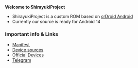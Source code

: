 **Welcome to ShirayukiProject**

- ShirayukiProject is a custom ROM based on [crDroid Android](https://github.com/crdroidandroid)
- Currently our source is ready for Android 14

### Important info & Links

- [Manifest](https://github.com/ShirayukiProject/manifest)
- [Device sources](https://github.com/yukiprjkt)
- [Official Devices](https://yuki.itzkaguya.my.id)
- [Telegram](https://t.me/yukiprjkt)

